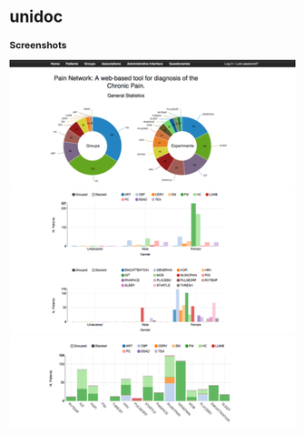 # unidoc

### Screenshots

![alt text][front]
![alt text][stats_01]
![alt text][stats_02]

[front]: https://github.com/axnsantana/unidoc/blob/master/screenshots/front.png
[stats_01]: https://github.com/axnsantana/unidoc/blob/master/screenshots/stats_01.png
[stats_02]: https://github.com/axnsantana/unidoc/blob/master/screenshots/stats_02.png

